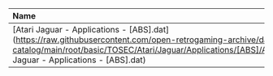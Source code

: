 |Name|Size|
|:---|---:|
|[Atari Jaguar - Applications - [ABS].dat](https://raw.githubusercontent.com/open-retrogaming-archive/dat-catalog/main/root/basic/TOSEC/Atari/Jaguar/Applications/[ABS]/Atari Jaguar - Applications - [ABS].dat)|1551|
